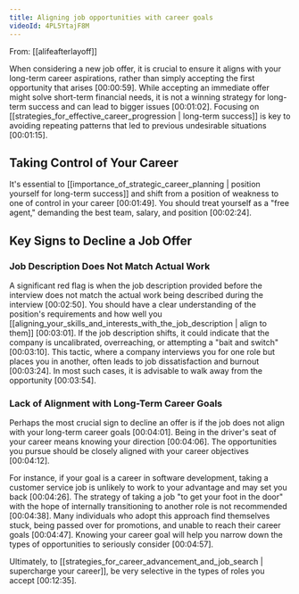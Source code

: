 ```yaml
---
title: Aligning job opportunities with career goals
videoId: 4PL5YtajF8M
---
```


From: [[alifeafterlayoff]] <br/> 

When considering a new job offer, it is crucial to ensure it aligns with your long-term career aspirations, rather than simply accepting the first opportunity that arises <a class="yt-timestamp" data-t="00:00:59">[00:00:59]</a>. While accepting an immediate offer might solve short-term financial needs, it is not a winning strategy for long-term success and can lead to bigger issues <a class="yt-timestamp" data-t="00:01:02">[00:01:02]</a>. Focusing on [[strategies_for_effective_career_progression | long-term success]] is key to avoiding repeating patterns that led to previous undesirable situations <a class="yt-timestamp" data-t="00:01:15">[00:01:15]</a>.

## Taking Control of Your Career
It's essential to [[importance_of_strategic_career_planning | position yourself for long-term success]] and shift from a position of weakness to one of control in your career <a class="yt-timestamp" data-t="00:01:49">[00:01:49]</a>. You should treat yourself as a "free agent," demanding the best team, salary, and position <a class="yt-timestamp" data-t="00:02:24">[00:02:24]</a>.

## Key Signs to Decline a Job Offer

### Job Description Does Not Match Actual Work
A significant red flag is when the job description provided before the interview does not match the actual work being described during the interview <a class="yt-timestamp" data-t="00:02:50">[00:02:50]</a>. You should have a clear understanding of the position's requirements and how well you [[aligning_your_skills_and_interests_with_the_job_description | align to them]] <a class="yt-timestamp" data-t="00:03:01">[00:03:01]</a>. If the job description shifts, it could indicate that the company is uncalibrated, overreaching, or attempting a "bait and switch" <a class="yt-timestamp" data-t="00:03:10">[00:03:10]</a>. This tactic, where a company interviews you for one role but places you in another, often leads to job dissatisfaction and burnout <a class="yt-timestamp" data-t="00:03:24">[00:03:24]</a>. In most such cases, it is advisable to walk away from the opportunity <a class="yt-timestamp" data-t="00:03:54">[00:03:54]</a>.

### Lack of Alignment with Long-Term Career Goals
Perhaps the most crucial sign to decline an offer is if the job does not align with your long-term career goals <a class="yt-timestamp" data-t="00:04:01">[00:04:01]</a>. Being in the driver's seat of your career means knowing your direction <a class="yt-timestamp" data-t="00:04:06">[00:04:06]</a>. The opportunities you pursue should be closely aligned with your career objectives <a class="yt-timestamp" data-t="00:04:12">[00:04:12]</a>.

For instance, if your goal is a career in software development, taking a customer service job is unlikely to work to your advantage and may set you back <a class="yt-timestamp" data-t="00:04:26">[00:04:26]</a>. The strategy of taking a job "to get your foot in the door" with the hope of internally transitioning to another role is not recommended <a class="yt-timestamp" data-t="00:04:38">[00:04:38]</a>. Many individuals who adopt this approach find themselves stuck, being passed over for promotions, and unable to reach their career goals <a class="yt-timestamp" data-t="00:04:47">[00:04:47]</a>. Knowing your career goal will help you narrow down the types of opportunities to seriously consider <a class="yt-timestamp" data-t="00:04:57">[00:04:57]</a>.

Ultimately, to [[strategies_for_career_advancement_and_job_search | supercharge your career]], be very selective in the types of roles you accept <a class="yt-timestamp" data-t="00:12:35">[00:12:35]</a>.